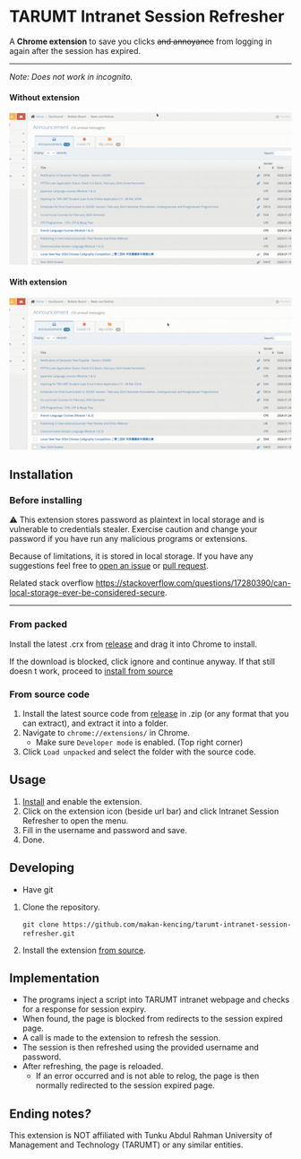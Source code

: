 TARUMT Intranet Session Refresher
=================================

A **Chrome extension** to save you clicks ~~and annoyance~~ from logging in again after the session has expired.

---

**Note: Does* not work in incognito.*

#### Without extension

![invalid_session.png](.github/.meta/without_extension.gif)

#### With extension

![What invalid session?](.github/.meta/with_extension.gif)

Installation
------------

### Before installing

⚠️ This extension stores password as plaintext in local storage and is vulnerable to credentials stealer. Exercise caution and change your password if you have run any malicious programs or extensions.

Because of limitations, it is stored in local storage. If you have any suggestions feel free to [open an issue](https://github.com/makan-kencing/tarumt-intranet-session-refresher/issues/new) or [pull request](https://github.com/makan-kencing/tarumt-intranet-session-refresher/compare).

Related stack overflow https://stackoverflow.com/questions/17280390/can-local-storage-ever-be-considered-secure.

---

### From packed

Install the latest .crx from [release](https://github.com/makan-kencing/tarumt-intranet-session-refresher/releases/latest) and drag it into Chrome to install.

If the download is blocked, click ignore and continue anyway. If that still doesn
t work, proceed to [install from source](#from-source-code)

### From source code

1. Install the latest source code from [release](https://github.com/makan-kencing/tarumt-intranet-session-refresher/releases/latest) in .zip (or any format that you can extract), and extract it into a folder.
2. Navigate to `chrome://extensions/` in Chrome.
   - Make sure `Developer mode` is enabled. (Top right corner)
3. Click `Load unpacked` and select the folder with the source code.

Usage
-----

1. [Install](#installation) and enable the extension.
2. Click on the extension icon (beside url bar) and click Intranet Session Refresher to open the menu.
3. Fill in the username and password and save.
4. Done.

Developing
----------

- Have git

1. Clone the repository.
   ```shell
   git clone https://github.com/makan-kencing/tarumt-intranet-session-refresher.git
   ```
2. Install the extension [from source](#from-source-code).

Implementation
--------------

- The programs inject a script into TARUMT intranet webpage and checks for a response for session expiry.
- When found, the page is blocked from redirects to the session expired page.
- A call is made to the extension to refresh the session.
- The session is then refreshed using the provided username and password.
- After refreshing, the page is reloaded.
  - If an error occurred and is not able to relog, the page is then normally redirected to the session expired page.

Ending notes<i>?</i>
--------------------

This extension is NOT affiliated with Tunku Abdul Rahman University of Management and Technology (TARUMT) or any similar entities.
